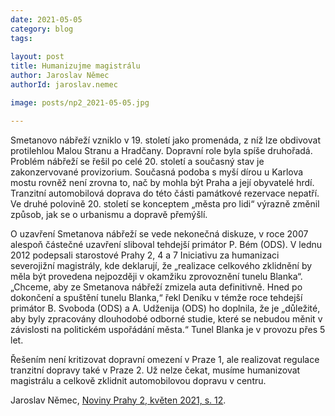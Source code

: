 ```yaml
---
date: 2021-05-05
category: blog
tags:
    
layout: post
title: Humanizujme magistrálu
author: Jaroslav Němec
authorId: jaroslav.nemec

image: posts/np2_2021-05-05.jpg

---
```



Smetanovo nábřeží vzniklo v 19. století jako promenáda, z níž lze obdivovat protilehlou Malou Stranu a Hradčany. Dopravní role byla spíše druhořadá. Problém nábřeží se řešil po celé 20. století a současný stav je zakonzervované provizorium. Současná podoba s myší dírou u Karlova mostu rovněž není zrovna to, nač by mohla být Praha a její obyvatelé hrdí. Tranzitní automobilová doprava do této části památkové rezervace nepatří. Ve druhé polovině 20. století se konceptem „města pro lidi“ výrazně změnil způsob, jak se o urbanismu a dopravě přemýšlí.  

O uzavření Smetanova nábřeží se vede nekonečná diskuze, v roce 2007 alespoň částečné uzavření sliboval tehdejší primátor P. Bém (ODS). V lednu 2012 podepsali starostové Prahy 2, 4 a 7 Iniciativu za humanizaci severojižní magistrály, kde deklarují, že „realizace celkového zklidnění by měla být provedena nejpozději v okamžiku zprovoznění tunelu Blanka“. „Chceme, aby ze Smetanova nábřeží zmizela auta definitivně. Hned po dokončení a spuštění tunelu Blanka,“ řekl Deníku v témže roce tehdejší primátor B. Svoboda (ODS) a A. Udženija (ODS) ho doplnila, že je „důležité, aby byly zpracovány dlouhodobé odborné studie, které se nebudou měnit v závislosti na politickém uspořádání města.“ Tunel Blanka je v provozu přes 5 let. 

Řešením není kritizovat dopravní omezení v Praze 1, ale realizovat regulace tranzitní dopravy také v Praze 2. Už nelze čekat, musíme humanizovat magistrálu a celkově zklidnit automobilovou dopravu v centru.

Jaroslav Němec, [Noviny Prahy 2, květen 2021, s. 12](https://praha2.cz/file/Emw1/05-2021-PRAHA-NOVINY.pdf).
